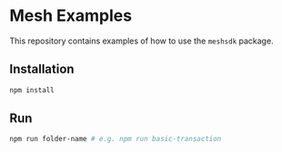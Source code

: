 # Mesh Examples

This repository contains examples of how to use the `meshsdk` package.

## Installation

```bash
npm install
```

## Run

```bash
npm run folder-name # e.g. npm run basic-transaction
```
